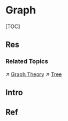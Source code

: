 # Graph

[TOC]



## Res
### Related Topics
↗ [Graph Theory](../../../../🧮%20Mathematics/Graph%20Theory/Graph%20Theory.md)
↗ [Tree](../Tree/Tree.md)



## Intro


## Ref

